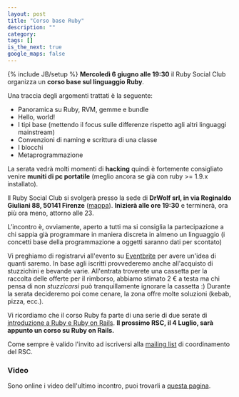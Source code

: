 ```yaml
---
layout: post
title: "Corso base Ruby"
description: ""
category:
tags: []
is_the_next: true
google_maps: false
---
```

{% include JB/setup %}
**Mercoledì 6 giugno alle 19:30** il Ruby Social Club organizza un **corso base sul linguaggio Ruby**.

Una traccia degli argomenti trattati è la seguente:

* Panoramica su Ruby, RVM, gemme e bundle
* Hello, world!
* I tipi base (mettendo il focus sulle differenze rispetto agli altri linguaggi mainstream)
* Convenzioni di naming e scrittura di una classe
* I blocchi
* Metaprogrammazione 

La serata vedrà molti momenti di **hacking** quindi è fortemente consigliato venire **muniti di pc portatile** (meglio ancora se già con ruby >= 1.9.x installato).

Il Ruby Social Club si svolgerà presso la sede di **DrWolf srl, in via Reginaldo Giuliani 88, 50141 Firenze** ([mappa](http://www.drwolf.it/lazienda/dove-siamo)). **Inizierà alle ore 19:30** e terminerà, ora più ora meno, attorno alle 23.

L’incontro è, ovviamente, aperto a tutti ma si consiglia la partecipazione a chi sappia già programmare in maniera discreta in almeno un linguaggio (i concetti base della programmazione a oggetti saranno dati per scontato)

Vi preghiamo di registrarvi all'evento su [Eventbrite](http://rubysocialclub-fi.eventbrite.com) per avere un'idea di quanti saremo.
In base agli iscritti provvederemo anche all'acquisto di stuzzichini e bevande varie. All'entrata troverete una cassetta per la raccolta delle offerte per il rimborso, abbiamo stimato 2 &euro; a testa ma chi pensa di non _stuzzicarsi_ può tranquillamente ignorare la cassetta :)
Durante la serata decideremo poi come cenare, la zona offre molte soluzioni (kebab, pizza, ecc.).

Vi ricordiamo che il corso Ruby fa parte di una serie di due serate di [introduzione a Ruby e Ruby on Rails](/2012/05/05/corso-base-ruby-e-ruby-on-rails/). **Il prossimo RSC, il 4 Luglio, sarà appunto un corso su Ruby on Rails.**


Come sempre è valido l'invito ad iscriversi alla [mailing list](https://lists.lilik.it/wws/subscribe/ruby) di coordinamento del RSC.

### Video

Sono online i video dell'ultimo incontro, puoi trovarli a [questa pagina](/2012/05/02/2-maggio-al-pangoro/).
